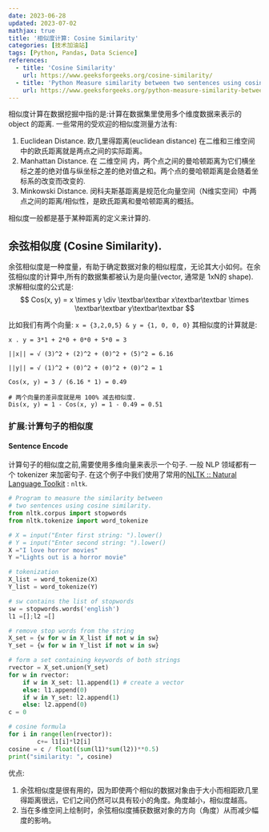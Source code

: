 ```yaml
---
date: 2023-06-28
updated: 2023-07-02
mathjax: true
title: '相似度计算: Cosine Similarity'
categories: [技术加油站]
tags: [Python, Pandas, Data Science]
references:
  - title: 'Cosine Similarity'
    url: https://www.geeksforgeeks.org/cosine-similarity/
  - title: 'Python Measure similarity between two sentences using cosine similarity'
    url: https://www.geeksforgeeks.org/python-measure-similarity-between-two-sentences-using-cosine-similarity/
---
```


相似度计算在数据挖掘中指的是:计算在数据集里使用多个维度数据来表示的object 的距离. 一些常用的受欢迎的相似度测量方法有:

1. Euclidean Distance.
欧几里得距离(euclidean distance) 在二维和三维空间中的欧氏距离就是两点之间的实际距离。
2. Manhattan Distance.
在 二维空间 内，两个点之间的曼哈顿距离为它们横坐标之差的绝对值与纵坐标之差的绝对值之和。两个点的曼哈顿距离是会随着坐标系的改变而改变的.
3. Minkowski Distance.
闵科夫斯基距离是规范化向量空间（N维实空间）中两点之间的距离/相似性，是欧氏距离和曼哈顿距离的概括。

相似度一般都是基于某种距离的定义来计算的.

## 余弦相似度 (Cosine Similarity).
余弦相似度是一种度量，有助于确定数据对象的相似程度，无论其大小如何。在余弦相似度的计算中,所有的数据集都被认为是向量(vector, 通常是 1xN的 shape). 求解相似度的公式是:
$$
Cos(x, y) = x \times y \div \textbar\textbar x\textbar\textbar \times \textbar\textbar y\textbar\textbar
$$

比如我们有两个向量: `x = {3,2,0,5} & y = {1, 0, 0, 0}` 其相似度的计算就是:
```
x . y = 3*1 + 2*0 + 0*0 + 5*0 = 3

||x|| = √ (3)^2 + (2)^2 + (0)^2 + (5)^2 = 6.16

||y|| = √ (1)^2 + (0)^2 + (0)^2 + (0)^2 = 1

Cos(x, y) = 3 / (6.16 * 1) = 0.49 

# 两个向量的差异度就是用 100% 减去相似度.
Dis(x, y) = 1 - Cos(x, y) = 1 - 0.49 = 0.51

```



### 扩展:计算句子的相似度



#### Sentence Encode

计算句子的相似度之前,需要使用多维向量来表示一个句子. 一般 NLP 领域都有一个 tokenizer 来加密句子. 在这个例子中我们使用了常用的[NLTK :: Natural Language Toolkit](https://www.nltk.org/) : `nltk`.



```python
# Program to measure the similarity between
# two sentences using cosine similarity.
from nltk.corpus import stopwords
from nltk.tokenize import word_tokenize

# X = input("Enter first string: ").lower()
# Y = input("Enter second string: ").lower()
X ="I love horror movies"
Y ="Lights out is a horror movie"

# tokenization
X_list = word_tokenize(X)
Y_list = word_tokenize(Y)

# sw contains the list of stopwords
sw = stopwords.words('english')
l1 =[];l2 =[]

# remove stop words from the string
X_set = {w for w in X_list if not w in sw}
Y_set = {w for w in Y_list if not w in sw}

# form a set containing keywords of both strings
rvector = X_set.union(Y_set)
for w in rvector:
	if w in X_set: l1.append(1) # create a vector
	else: l1.append(0)
	if w in Y_set: l2.append(1)
	else: l2.append(0)
c = 0

# cosine formula
for i in range(len(rvector)):
		c+= l1[i]*l2[i]
cosine = c / float((sum(l1)*sum(l2))**0.5)
print("similarity: ", cosine)

```


优点:

1. 余弦相似度是很有用的，因为即使两个相似的数据对象由于大小而相距欧几里得距离很远，它们之间仍然可以具有较小的角度。角度越小，相似度越高。
2. 当在多维空间上绘制时，余弦相似度捕获数据对象的方向（角度）从而减少幅度的影响。

